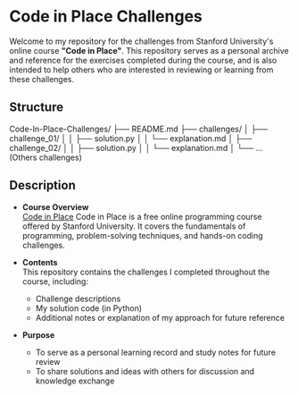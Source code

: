 # Code in Place Challenges

Welcome to my repository for the challenges from Stanford University's online course **"Code in Place"**. This repository serves as a personal archive and reference for the exercises completed during the course, and is also intended to help others who are interested in reviewing or learning from these challenges.

## Structure 

Code-In-Place-Challenges/
├── README.md
├── challenges/
│ ├── challenge_01/
│ │ ├── solution.py
│ │ └── explanation.md
│ ├── challenge_02/
│ │ ├── solution.py
│ │ └── explanation.md
│ └── ... (Others challenges)


## Description

- **Course Overview**  
  [Code in Place](https://codeinplace.stanford.edu/) Code in Place is a free online programming course offered by Stanford University.
It covers the fundamentals of programming, problem-solving techniques, and hands-on coding challenges.
  
- **Contents**  
  This repository contains the challenges I completed throughout the course, including:
  - Challenge descriptions
  - My solution code (in Python)
  - Additional notes or explanation of my approach for future reference


- **Purpose**  
  - To serve as a personal learning record and study notes for future review
  - To share solutions and ideas with others for discussion and knowledge exchange



